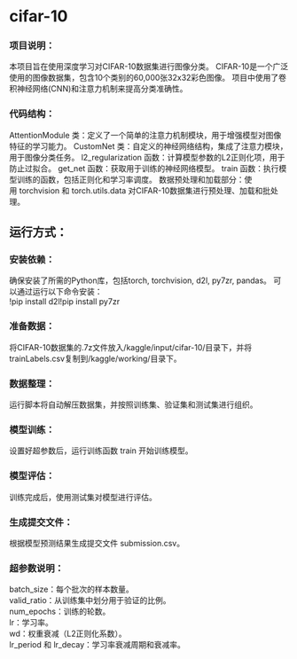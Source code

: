 # cifar-10
### 项目说明：<br>
本项目旨在使用深度学习对CIFAR-10数据集进行图像分类。
CIFAR-10是一个广泛使用的图像数据集，包含10个类别的60,000张32x32彩色图像。
项目中使用了卷积神经网络(CNN)和注意力机制来提高分类准确性。

### 代码结构：<br>
AttentionModule 类：定义了一个简单的注意力机制模块，用于增强模型对图像特征的学习能力。
CustomNet 类：自定义的神经网络结构，集成了注意力模块，用于图像分类任务。
l2_regularization 函数：计算模型参数的L2正则化项，用于防止过拟合。
get_net 函数：获取用于训练的神经网络模型。
train 函数：执行模型训练的函数，包括正则化和学习率调度。
数据预处理和加载部分：使用 torchvision 和 torch.utils.data 对CIFAR-10数据集进行预处理、加载和批处理。

## 运行方式：<br>
### 安装依赖： <br>
确保安装了所需的Python库，包括torch, torchvision, d2l, py7zr, pandas。
可以通过运行以下命令安装：<br>
!pip install d2l!pip install py7zr
### 准备数据：<br>
将CIFAR-10数据集的.7z文件放入/kaggle/input/cifar-10/目录下，并将trainLabels.csv复制到/kaggle/working/目录下。
### 数据整理：<br>
运行脚本将自动解压数据集，并按照训练集、验证集和测试集进行组织。
### 模型训练：<br>
设置好超参数后，运行训练函数 train 开始训练模型。
### 模型评估：<br>
训练完成后，使用测试集对模型进行评估。
### 生成提交文件：<br>
根据模型预测结果生成提交文件 submission.csv。
### 超参数说明：<br>
batch_size：每个批次的样本数量。<br>
valid_ratio：从训练集中划分用于验证的比例。<br>
num_epochs：训练的轮数。<br>
lr：学习率。<br>
wd：权重衰减（L2正则化系数）。<br>
lr_period 和 lr_decay：学习率衰减周期和衰减率。


